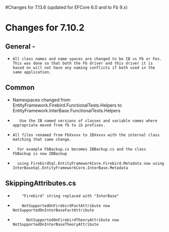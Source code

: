 #Changes for 7.13.6 (updated for EFCore 6.0 and to Fb 9.x)

# Changes for 7.10.2 

##  General - 
*	  All class names and name spaces are changed to be IB vs Fb or Fes.  This was done so that both the Fb driver and this driver it is based on will not have any naming conflicts if both used in the same application.

##  Common 
*    Namespaces changed from EntityFramework.Firebird.FunctionalTests.Helpers to EntityFramework.InterBase.FunctionalTests.Helpers
*		 Use the IB named versions of classes and variable names where appropriate moved from fb to ib prefixes.
		
*	  All files renamed from FbXxxxx to IBXxxxx with the internal class matching that same change.  
*	    For example FbBackup.cs becomes IBBackup.cs and the class FbBackup is now IBBackup
			
*		using FirebirdSql.EntityFrameworkCore.Firebird.Metadata now using InterBaseSql.EntityFrameworkCore.InterBase.Metadata
		
##		SkippingAttributes.cs
*		  "Firebird" string replaced with "InterBase"
*		  NotSupportedOnFirebirdFactAttribute now NotSupportedOnInterBaseFactAttribute
*			NotSupportedOnFirebirdTheoryAttribute now NotSupportedOnInterBaseTheoryAttribute
			
